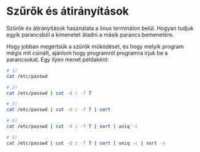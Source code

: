 # Szűrők és átirányítások

Szűrők és átirányítások használata a linux terminálon belül. Hogyan tudjuk egyik parancsból a kimenetet átadni a másik parancs bemenetére.

Hogy jobban megértsük a szűrők működését, és hogy melyik program mégis mit csinált, ajánlom hogy programról programra írjuk be a parancsokat. 
Egy ilyen menet példaként:
```bash
# 1)
cat /etc/passwd

# 2)
cat /etc/passwd | cut -d : -f 7

# 3)
cat /etc/passwd | cut -d : -f 7 | sort

# 4)
cat /etc/passwd | cut -d : -f 7 | sort | uniq -c

# 5)
cat /etc/passwd | cut -d : -f 7 | sort | uniq -c | sort -n
```
